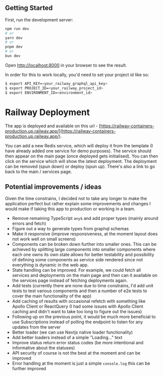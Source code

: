## Getting Started

First, run the development server:

```bash
npm run dev
# or
yarn dev
# or
pnpm dev
# or
bun dev
```

Open [http://localhost:8000](http://localhost:8000) in your browser to see the result.

In order for this to work locally, you'd need to set your project id like so:

```sh
$ export API_KEY=<your_railway_graphql_api_key>
$ export PROJECT_ID=<your_railway_project_id>
$ export ENVIRONMENT_ID=<environment_id>
```

# Railway Deployment

The app is deployed and available on this url - [https://railway-containers-production.up.railway.app/](https://railway-containers-production.up.railway.app/).

You can add a new Redis service, which will deploy it from the template (I have already added one service for demo purposes). The service should then appear on the main page (once deployed gets initialised). You can then click on the service which will show the latest deployment. The deployment can be removed (spun down) or deploy (spun up). There's also a link to go back to the main / services page.

## Potential improvements / ideas

Given the time constrains, I decided not to take any longer to make the application perfect but rather explain some improvements and changes I would make if taking this app to production or working in a team.

- Remove remaining TypeScript `any`s and add proper types (mainly around errors and fetch)
- Figure out a way to generate types from graphql schemas
- Make it responsive (improve responsiveness, at the moment layout does not work well on small screens)
- Components can be broken down further into smaller ones. This can be achieved by splitting large components into smaller components where each one owns its own state allows for better testability and possibility of defining some components as service side rendered since not everything is dynamic in the web app.
- State handling can be improved. For example, we could fetch all services and deployments on the main page and then can it available on the services page instead of fetching deployments again.
- Add tests (currently there are none due to time constrains, I'd add unit tests to test various components and then a number of e2e tests to cover the main functionality of the app)
- Add caching of results with occasional refetch with something like Apollo Client or ReactQuery (I had some issues with Apollo Client caching and didn't want to take too long to figure out the issues)
- Following up on the previous point, it would be much more beneficial to use Subscriptions instead of polling the endpoint to listen for any updates from the server
- Better loader (we can use Nextjs native loader functionality)
- Add better loaders instead of a simple "Loading..." text
- Improve status return error status codes (be more intentional and informative about the statuses)
- API security of course is not the best at the moment and can be improved
- Error handling at the moment is just a simple `console.log` this can be further improved
